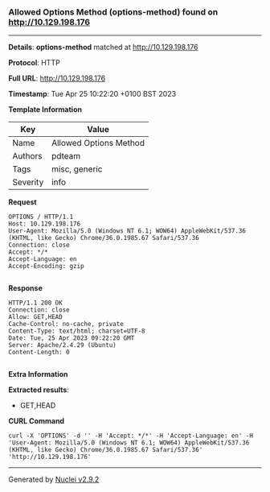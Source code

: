 ### Allowed Options Method (options-method) found on http://10.129.198.176
---
**Details**: **options-method**  matched at http://10.129.198.176

**Protocol**: HTTP

**Full URL**: http://10.129.198.176

**Timestamp**: Tue Apr 25 10:22:20 +0100 BST 2023

**Template Information**

| Key | Value |
|---|---|
| Name | Allowed Options Method |
| Authors | pdteam |
| Tags | misc, generic |
| Severity | info |

**Request**
```http
OPTIONS / HTTP/1.1
Host: 10.129.198.176
User-Agent: Mozilla/5.0 (Windows NT 6.1; WOW64) AppleWebKit/537.36 (KHTML, like Gecko) Chrome/36.0.1985.67 Safari/537.36
Connection: close
Accept: */*
Accept-Language: en
Accept-Encoding: gzip


```

**Response**
```http
HTTP/1.1 200 OK
Connection: close
Allow: GET,HEAD
Cache-Control: no-cache, private
Content-Type: text/html; charset=UTF-8
Date: Tue, 25 Apr 2023 09:22:20 GMT
Server: Apache/2.4.29 (Ubuntu)
Content-Length: 0


```

**Extra Information**

**Extracted results**:

- GET,HEAD



**CURL Command**
```
curl -X 'OPTIONS' -d '' -H 'Accept: */*' -H 'Accept-Language: en' -H 'User-Agent: Mozilla/5.0 (Windows NT 6.1; WOW64) AppleWebKit/537.36 (KHTML, like Gecko) Chrome/36.0.1985.67 Safari/537.36' 'http://10.129.198.176'
```
---
Generated by [Nuclei v2.9.2](https://github.com/projectdiscovery/nuclei)